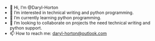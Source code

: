 - 👋 Hi, I’m @Daryl-Horton
- 👀 I’m interested in technical writing and python programming.
- 🌱 I’m currently learning python programming.
- 💞️ I’m looking to collaborate on projects the need technical writing and python support.
- 📫 How to reach me: daryl-horton@outlook.com

<!---
Daryl-Horton/Daryl-Horton is a ✨ special ✨ repository because its `README.md` (this file) appears on your GitHub profile.
You can click the Preview link to take a look at your changes.
--->
